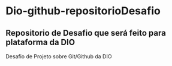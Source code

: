 # Dio-github-repositorioDesafio
## Repositorio de Desafio que será feito para plataforma da DIO
Desafio de Projeto sobre Git/Github da DIO
